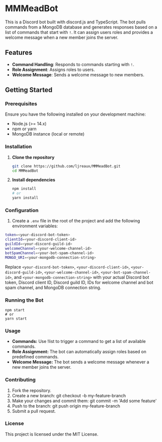 # MMMeadBot

This is a Discord bot built with discord.js and TypeScript. The bot pulls commands from a MongoDB database and generates responses based on a list of commands that start with `!`. It can assign users roles and provides a welcome message when a new member joins the server.

## Features

- **Command Handling**: Responds to commands starting with `!`.
- **Role Assignment**: Assigns roles to users.
- **Welcome Message**: Sends a welcome message to new members.

## Getting Started

### Prerequisites

Ensure you have the following installed on your development machine:

- Node.js (>= 14.x)
- npm or yarn
- MongoDB instance (local or remote)

### Installation

1. **Clone the repository**

   ```bash
   git clone https://github.com/ljreaux/MMMeadBot.git
   cd MMMeadBot
   ```
2. **Install dependencies**
   
    ```bash
    npm install
    # or
    yarn install
    ```
### Configuration
1. Create a `.env` file in the root of the project and add the following environment variables:

  ```bash
  token=<your-discord-bot-token>
  clientId=<your-discord-client-id>
  guildId=<your-discord-guild-id>
  welcomeChannel=<your-welcome-channel-id>
  botSpamChannel=<your-bot-spam-channel-id>
  MONGO_URI=<your-mongodb-connection-string>
  ```
Replace `<your-discord-bot-token>`, `<your-discord-client-id>`, `<your-discord-guild-id>`, `<your-welcome-channel-id>`, `<your-bot-spam-channel-id>`, and `<your-mongodb-connection-string>` with your actual Discord bot token, Discord client ID, Discord guild ID, IDs for welcome channel and bot spam channel, and MongoDB connection string.

### Running the Bot
  ```
  npm start
  # or
  yarn start
  ```
### Usage
- **Commands:** Use !list to trigger a command to get a list of available commands.
- **Role Assignment:** The bot can automatically assign roles based on predefined commands.
- **Welcome Message:** The bot sends a welcome message whenever a new member joins the server.
### Contributing
1. Fork the repository.
2. Create a new branch: git checkout -b my-feature-branch
3. Make your changes and commit them: git commit -m 'Add some feature'
4. Push to the branch: git push origin my-feature-branch
5. Submit a pull request.
### License
This project is licensed under the MIT License.
